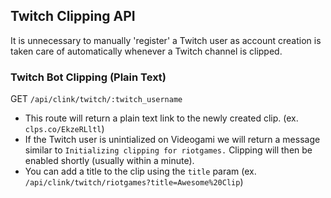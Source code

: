 ## Twitch Clipping API


It is unnecessary to manually 'register' a Twitch user as account creation is taken care of automatically whenever a Twitch channel is clipped.


### Twitch Bot Clipping (Plain Text)

GET `/api/clink/twitch/:twitch_username`

- This route will return a plain text link to the newly created clip. (ex. `clps.co/EkzeRLltl`)
- If the Twitch user is unintialized on Videogami we will return a message similar to `Initializing clipping for riotgames.` Clipping will then be enabled shortly (usually within a minute).
- You can add a title to the clip using the `title` param (ex. `/api/clink/twitch/riotgames?title=Awesome%20Clip`)
